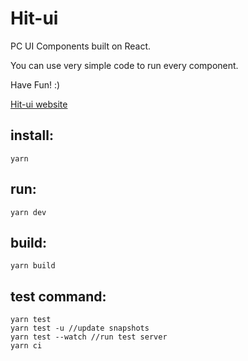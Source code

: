 # Hit-ui

PC UI Components built on React.

You can use very simple code to run every component.

Have Fun! :)

[Hit-ui website](https://jetdream.xyz/hit-ui/)

## install:

`yarn`

## run:

`yarn dev`

## build:

`yarn build`

## test command:

```
yarn test
yarn test -u //update snapshots
yarn test --watch //run test server
yarn ci
```
